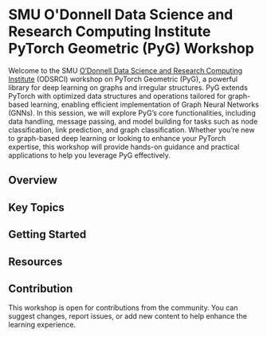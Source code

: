 # SMU O'Donnell Data Science and Research Computing Institute PyTorch Geometric (PyG) Workshop

Welcome to the SMU [O’Donnell Data Science and Research Computing
Institute](https://www.smu.edu/provost/odonnell-institute) (ODSRCI) workshop on
PyTorch Geometric (PyG), a powerful library for deep learning on graphs and
irregular structures. PyG extends PyTorch with optimized data structures and
operations tailored for graph-based learning, enabling efficient implementation
of Graph Neural Networks (GNNs). In this session, we will explore PyG’s core
functionalities, including data handling, message passing, and model building
for tasks such as node classification, link prediction, and graph
classification. Whether you’re new to graph-based deep learning or looking to
enhance your PyTorch expertise, this workshop will provide hands-on guidance and
practical applications to help you leverage PyG effectively.

## Overview

## Key Topics

## Getting Started

## Resources

## Contribution

This workshop is open for contributions from the community. You can suggest
changes, report issues, or add new content to help enhance the learning
experience.
